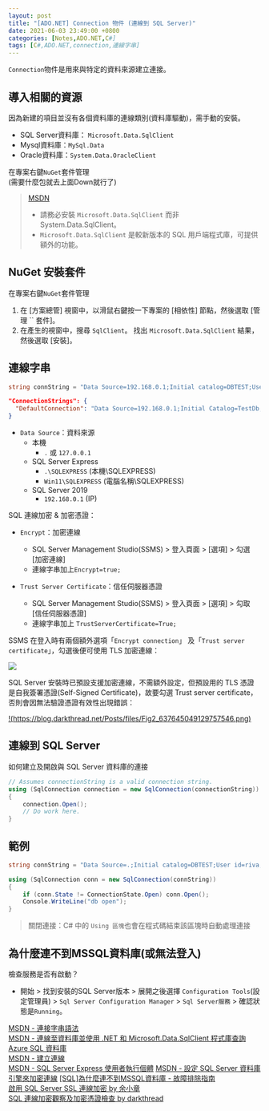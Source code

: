 ```yaml
---
layout: post
title: "[ADO.NET] Connection 物件 (連線到 SQL Server)"
date: 2021-06-03 23:49:00 +0800
categories: [Notes,ADO.NET,C#]
tags: [C#,ADO.NET,connection,連線字串]
---
```


`Connection`物件是用來與特定的資料來源建立連接。

## 導​​入相關的資源

因為新建的項目並沒有各個資料庫的連線類別(資料庫驅動)，需手動的安裝。   

- SQL Server資料庫： `Microsoft.Data.SqlClient`
- Mysql資料庫：`MySql.Data`
- Oracle資料庫：`System.Data.OracleClient`

在專案右鍵`NuGet`套件管理       
(需要什麼包就去上面Down就行了)

> [MSDN](https://learn.microsoft.com/zh-tw/azure/azure-sql/database/azure-sql-dotnet-quickstart?view=azuresql&tabs=visual-studio%2Cpasswordless%2Cservice-connector%2Cportal)
> - 請務必安裝 `Microsoft.Data.SqlClient` 而非 System.Data.SqlClient。        
> - `Microsoft.Data.SqlClient` 是較新版本的 SQL 用戶端程式庫，可提供額外的功能。

## NuGet 安裝套件

在專案右鍵`NuGet`套件管理

1. 在 [方案總管] 視窗中，以滑鼠右鍵按一下專案的 [相依性] 節點，然後選取 [管理 `` 套件]。
2. 在產生的視窗中，搜尋 `SqlClient`。 找出 `Microsoft.Data.SqlClient` 結果，然後選取 [安裝]。


## 連線字串

```c#
string connString = "Data Source=192.168.0.1;Initial catalog=DBTEST;User id=riva;Password=1234;Encrypt=true;TrustServerCertificate=True;"
```

```json
"ConnectionStrings": {
  "DefaultConnection": "Data Source=192.168.0.1;Initial Catalog=TestDb;User ID=riva;Password=1234;Encrypt=true;TrustServerCertificate=True;"
}
```

- `Data Source`：資料來源
    - 本機
        - `.` 或 `127.0.0.1`
    - SQL Server Express
        - `.\SQLEXPRESS` (本機\SQLEXPRESS)
        - `Win11\SQLEXPRESS` (電腦名稱\SQLEXPRESS)
    - SQL Server 2019
        - `192.168.0.1` (IP)

SQL 連線加密 & 加密憑證：

- `Encrypt`：加密連線
    - SQL Server Management Studio(SSMS) > 登入頁面 > [選項] > 勾選 [加密連線]
    - 連線字串加上`Encrypt=true;`       

- `Trust Server Certificate`：信任伺服器憑證
    - SQL Server Management Studio(SSMS) > 登入頁面 > [選項] > 勾取  [信任伺服器憑證]
    - 連線字串加上 `TrustServerCertificate=True;` 


SSMS 在登入時有兩個額外選項「`Encrypt connection`」 及「`Trust server certificate`」，勾選後便可使用 TLS 加密連線：

[![](https://blog.darkthread.net/Posts/files/Fig1_637645049129082748.png)](https://blog.darkthread.net/Posts/files/Fig1_637645049129082748.png)     

SQL Server 安裝時已預設支援加密連線，不需額外設定，但預設用的 TLS 憑證是自我簽署憑證(Self-Signed Certificate)，故要勾選 Trust server certificate，否則會因無法驗證憑證有效性出現錯誤：      

[!(https://blog.darkthread.net/Posts/files/Fig2_637645049129757546.png)](https://blog.darkthread.net/Posts/files/Fig2_637645049129757546.png)


## 連線到 SQL Server

如何建立及開啟與 SQL Server 資料庫的連接

```c#
// Assumes connectionString is a valid connection string.  
using (SqlConnection connection = new SqlConnection(connectionString))  
{  
    connection.Open();  
    // Do work here.  
}
```


## 範例

```c#
string connString = "Data Source=.;Initial catalog=DBTEST;User id=riva;Password=1234;Trust Server Certificate=True";

using (SqlConnection conn = new SqlConnection(connString))
{
    if (conn.State != ConnectionState.Open) conn.Open();
    Console.WriteLine("db open");
}
```

> 關閉連接：C# 中的 `Using 區塊`也會在程式碼結束該區塊時自動處理連接


## 為什麼連不到MSSQL資料庫(或無法登入)

檢查服務是否有啟動？      

- 開始 > 找到安裝的SQL Server版本 > 展開之後選擇 `Configuration Tools`(設定管理員) > `Sql Server Configuration Manager` > `Sql Server服務` > 確認狀態是`Running`。


[MSDN - 連接字串語法](https://learn.microsoft.com/zh-tw/sql/connect/ado-net/connection-string-syntax?view=sql-server-ver16)     
[MSDN - 連線至資料庫並使用 .NET 和 Microsoft.Data.SqlClient 程式庫查詢 Azure SQL 資料庫](https://learn.microsoft.com/zh-tw/azure/azure-sql/database/azure-sql-dotnet-quickstart?view=azuresql&tabs=visual-studio%2Cpasswordless%2Cservice-connector%2Cportal)     
[MSDN - 建立連線](https://learn.microsoft.com/zh-tw/dotnet/framework/data/adonet/establishing-the-connection)   
[MSDN - SQL Server Express 使用者執行個體](https://learn.microsoft.com/zh-tw/dotnet/framework/data/adonet/sql/sql-server-express-user-instances)
[MSDN - 設定 SQL Server 資料庫引擎來加密連線](https://learn.microsoft.com/zh-tw/sql/database-engine/configure-windows/configure-sql-server-encryption?view=sql-server-2017&ranMID=24542&ranEAID=je6NUbpObpQ&ranSiteID=je6NUbpObpQ-mn8Hq2SM7S9SLSBGAI5MfA&epi=je6NUbpObpQ-mn8Hq2SM7S9SLSBGAI5MfA&irgwc=1&OCID=AIDcmm549zy227_aff_7593_1243925&tduid=(ir__2qoas2sogkkfaxbmc3jolugtu22xdrgwu1bns9za00)(7593)(1243925)(je6NUbpObpQ-mn8Hq2SM7S9SLSBGAI5MfA)()&irclickid=_2qoas2sogkkfaxbmc3jolugtu22xdrgwu1bns9za00)     
[[SQL]為什麼連不到MSSQL資料庫 - 故障排除指南](https://blog.alantsai.net/posts/2017/11/sql-troubleshooting-guide-mssql-connection-problem)     
[啟用 SQL Server SSL 連線加密  by 余小章](https://dotblogs.azurewebsites.net/yc421206/2019/05/23/enable_sql_server_ssl_connection_encrypt)     
[SQL 連線加密觀察及加密憑證檢查  by darkthread](https://blog.darkthread.net/blog/view-sql-encrypt-certificate/)

